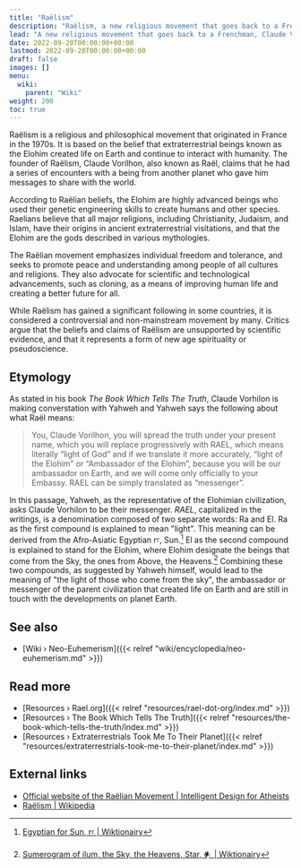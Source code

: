 ```yaml
---
title: "Raëlism"
description: "Raëlism, a new religious movement that goes back to a Frenchman, Claude Vorhilon, that avowedly met the representative of an extraterrestrial civilization, Yahweh, in 1973 and subsequent years. He gradually adopted the name Raël and wrote down the dialogues that happened during all the encounters in a number of books that anyone can read today. The premise of the Raëlian faith is that most religions are witnessing the doings of a god-like advanced extraterrestrial civilization that terraformed Earth some 25'000 years ago and subsequently synthetically created life on Earth as described in the Biblical Genesis and other creation myths."
lead: "A new religious movement that goes back to a Frenchman, Claude Vorhilon, that avowedly met the representative of an extraterrestrial civilization, Yahweh, in 1973 and subsequent years. He gradually adopted the name Raël and wrote down the dialogues that happened during all the encounters in a number of books that anyone can read today. The premise of the Raëlian faith is that most religions are witnessing the doings of a god-like advanced extraterrestrial civilization that terraformed Earth some 25'000 years ago and subsequently synthetically created life on Earth as described in the Biblical Genesis and other creation myths."
date: 2022-09-20T00:00:00+00:00
lastmod: 2022-09-20T00:00:00+00:00
draft: false
images: []
menu:
  wiki:
    parent: "Wiki"
weight: 200
toc: true
---
```


Raëlism is a religious and philosophical movement that originated in France in the 1970s. It is based on the belief that extraterrestrial beings known as the Elohim created life on Earth and continue to interact with humanity. The founder of Raëlism, Claude Vorilhon, also known as Raël, claims that he had a series of encounters with a being from another planet who gave him messages to share with the world.

According to Raëlian beliefs, the Elohim are highly advanced beings who used their genetic engineering skills to create humans and other species. Raelians believe that all major religions, including Christianity, Judaism, and Islam, have their origins in ancient extraterrestrial visitations, and that the Elohim are the gods described in various mythologies.

The Raëlian movement emphasizes individual freedom and tolerance, and seeks to promote peace and understanding among people of all cultures and religions. They also advocate for scientific and technological advancements, such as cloning, as a means of improving human life and creating a better future for all.

While Raëlism has gained a significant following in some countries, it is considered a controversial and non-mainstream movement by many. Critics argue that the beliefs and claims of Raëlism are unsupported by scientific evidence, and that it represents a form of new age spirituality or pseudoscience.

## Etymology

As stated in his book _The Book Which Tells The Truth_, Claude Vorhilon is making converstation with Yahweh and Yahweh says the following about what Raël means:

> You, Claude Vorilhon, you will spread the truth under your present name, which you will replace progressively with RAEL, which means literally “light of God” and if we translate it more accurately, “light of the Elohim” or “Ambassador of the Elohim”, because you will be our ambassador on Earth, and we will come only officially to your Embassy. RAEL can be simply translated as “messenger”.

In this passage, Yahweh, as the representative of the Elohimian civilization, asks Claude Vorhilon to be their messenger. _RAEL_, capitalized in the writings, is a denomination composed of two separate words: Ra and El. Ra as the first compound is explained to mean "light". This meaning can be derived from the Afro-Asiatic Egyptian rꜥ, Sun.[^1] El as the second compound is explained to stand for the Elohim, where Elohim designate the beings that come from the Sky, the ones from Above, the Heavens.[^2] Combining these two compounds, as suggested by Yahweh himself, would lead to the meaning of "the light of those who come from the sky", the ambassador or messenger of the parent civilization that created life on Earth and are still in touch with the developments on planet Earth.

[^1]: [Egyptian for Sun, rꜥ | Wiktionairy](https://en.wiktionary.org/wiki/r%EA%9C%A5)
[^2]: [Sumerogram of ilum, the Sky, the Heavens, Star, 𒀭 | Wiktionairy](https://en.wiktionary.org/wiki/%F0%92%80%AD)

## See also

- [Wiki › Neo-Euhemerism]({{< relref "wiki/encyclopedia/neo-euhemerism.md" >}})

## Read more

- [Resources › Rael.org]({{< relref "resources/rael-dot-org/index.md" >}})
- [Resources › The Book Which Tells The Truth]({{< relref "resources/the-book-which-tells-the-truth/index.md" >}})
- [Resources › Extraterrestrials Took Me To Their Planet]({{< relref "resources/extraterrestrials-took-me-to-their-planet/index.md" >}})

## External links

- [Official website of the Raëlian Movement | Intelligent Design for Atheists](https://rael.org/)
- [Raëlism | Wikipedia](https://en.wikipedia.org/wiki/Ra%C3%ABlism)
